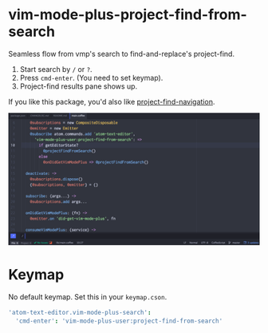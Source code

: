 # vim-mode-plus-project-find-from-search

Seamless flow from vmp's search to find-and-replace's project-find.

1. Start search by `/` or `?`.
2. Press `cmd-enter`. (You need to set keymap).
3. Project-find results pane shows up.

If you like this package, you'd also like [project-find-navigation](https://atom.io/packages/project-find-navigation).

![gif](https://raw.githubusercontent.com/t9md/t9md/840920e51a91276b60b22be36fc59f87397eec04/img/vim-mode-plus/vmp-project-find-from-search.gif)

# Keymap

No default keymap.
Set this in your `keymap.cson`.

```coffeescript
'atom-text-editor.vim-mode-plus-search':
  'cmd-enter': 'vim-mode-plus-user:project-find-from-search'
```
